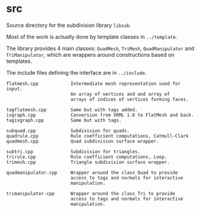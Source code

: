 # src

Source directory for the subdivision library `libsub`.

Most of the work is actually done by template classes in `../template`.

The library provides 4 main classes: `QuadMesh`, `TriMesh`,
`QuadManipulator` and `TriManipulator`, which are wrappers around
constructions based on templates.

The include files defining the interface are in `../include`.

```
flatmesh.cpp            Intermediate mesh representation used for input.
                        An array of vertices and and array of
                        arrays of indices of vertices forming faces.

tagflatmesh.cpp         Same but with tags added.
ivgraph.cpp             Conversion from VRML 1.0 to FlatMesh and back.
tagivgraph.cpp          Same but with tags.

subquad.cpp             Subdivision for quads.
quadrule.cpp            Rule coefficient computations, Catmull-Clark
quadmesh.cpp            Quad subdivision surface wrapper.

subtri.cpp              Subdivision for triangles.
trirule.cpp             Rule coefficient computations, Loop.
trimesh.cpp             Triangle subdivision surface wrapper.

quadmanipulator.cpp     Wrapper around the class Quad to provide
                        access to tags and normals for interactive
                        manipulation.

trimanipulator.cpp      Wrapper around the class Tri to provide
                        access to tags and normals for interactive
                        manipulation.
```
